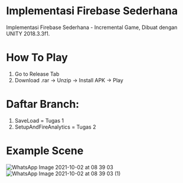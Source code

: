 # Implementasi Firebase Sederhana
Implementasi Firebase Sederhana - Incremental Game, Dibuat dengan UNITY 2018.3.3f1.

# How To Play
1. Go to Release Tab
2. Download .rar -> Unzip -> Install APK -> Play

# Daftar Branch:
1. SaveLoad = Tugas 1
2. SetupAndFireAnalytics = Tugas 2

# Example Scene
![WhatsApp Image 2021-10-02 at 08 39 03](https://user-images.githubusercontent.com/89525164/135699998-066067f0-6583-48ce-ad0e-1b225c8c100c.jpeg)
![WhatsApp Image 2021-10-02 at 08 39 03 (1)](https://user-images.githubusercontent.com/89525164/135699999-4b825dee-7709-4f73-aee6-edf3a3076d91.jpeg)
